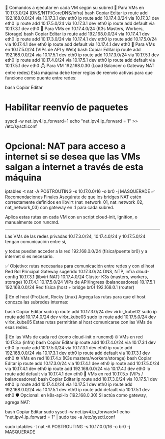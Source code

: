 🔧 Comandos a ejecutar en cada VM según su subred
🧩 Para VMs en 10.17.3.0/24 (DNS/NTP/CoreDNS/Infra)
bash
Copiar
Editar
ip route add 192.168.0.0/24 via 10.17.3.1 dev eth0
ip route add 10.17.4.0/24 via 10.17.3.1 dev eth0
ip route add 10.17.5.0/24 via 10.17.3.1 dev eth0
ip route add default via 10.17.3.1 dev eth0
🧠 Para VMs en 10.17.4.0/24 (K3s Masters, Workers, Storage)
bash
Copiar
Editar
ip route add 192.168.0.0/24 via 10.17.4.1 dev eth0
ip route add 10.17.3.0/24 via 10.17.4.1 dev eth0
ip route add 10.17.5.0/24 via 10.17.4.1 dev eth0
ip route add default via 10.17.4.1 dev eth0
🚪 Para VMs en 10.17.5.0/24 (VIPs de API y Web)
bash
Copiar
Editar
ip route add 192.168.0.0/24 via 10.17.5.1 dev eth0
ip route add 10.17.3.0/24 via 10.17.5.1 dev eth0
ip route add 10.17.4.0/24 via 10.17.5.1 dev eth0
ip route add default via 10.17.5.1 dev eth0
🖧 Para VM 192.168.0.30 (Load Balancer o Gateway NAT entre redes)
Esta máquina debe tener reglas de reenvío activas para que funcione como puente entre redes:

bash
Copiar
Editar
# Habilitar reenvío de paquetes
sysctl -w net.ipv4.ip_forward=1
echo "net.ipv4.ip_forward = 1" >> /etc/sysctl.conf

# Opcional: NAT para acceso a internet si se desea que las VMs salgan a internet a través de esta máquina
iptables -t nat -A POSTROUTING -s 10.17.0.0/16 -o br0 -j MASQUERADE
✅ Recomendaciones Finales
Asegúrate de que los bridges NAT estén correctamente definidos en libvirt (nat_network_01, nat_network_02, nat_network_03) con gateway en .1 para cada subred.

Aplica estas rutas en cada VM con un script cloud-init, Ignition, o manualmente con runcmd.


_______________________


Las VMs de las redes privadas 10.17.3.0/24, 10.17.4.0/24 y 10.17.5.0/24 tengan comunicación entre sí,

y todas puedan acceder a la red 192.168.0.0/24 (física/puente br0) y a internet si es necesario.

✅ Objetivo: rutas necesarias para comunicación entre redes y con el host
Red	Rol Principal	Gateway sugerido
10.17.3.0/24	DNS, NTP, infra cloud-config	10.17.3.1 (libvirt NAT)
10.17.4.0/24	Clúster K3s (masters, workers, storage)	10.17.4.1
10.17.5.0/24	VIPs de API/Ingress (balanceadores)	10.17.5.1
192.168.0.0/24	Red física (host + bridge br0)	192.168.0.1 (router)

🔧 En el host (ProLiant, Rocky Linux)
Agrega las rutas para que el host conozca las subredes internas:

bash
Copiar
Editar
sudo ip route add 10.17.3.0/24 dev virbr_kube02
sudo ip route add 10.17.4.0/24 dev virbr_kube03
sudo ip route add 10.17.5.0/24 dev virbr_kube05
Estas rutas permitirán al host comunicarse con las VMs de esas redes.

🧠 En las VMs de cada red (como cloud-init o runcmd)
🌐 VMs en red 10.17.3.x (infra)
bash
Copiar
Editar
ip route add 10.17.4.0/24 via 10.17.3.1 dev eth0
ip route add 10.17.5.0/24 via 10.17.3.1 dev eth0
ip route add 192.168.0.0/24 via 10.17.3.1 dev eth0
ip route add default via 10.17.3.1 dev eth0
☸️ VMs en red 10.17.4.x (K3s masters/workers/storage)
bash
Copiar
Editar
ip route add 10.17.3.0/24 via 10.17.4.1 dev eth0
ip route add 10.17.5.0/24 via 10.17.4.1 dev eth0
ip route add 192.168.0.0/24 via 10.17.4.1 dev eth0
ip route add default via 10.17.4.1 dev eth0
🎯 VMs en red 10.17.5.x (VIPs / balanceadores)
bash
Copiar
Editar
ip route add 10.17.3.0/24 via 10.17.5.1 dev eth0
ip route add 10.17.4.0/24 via 10.17.5.1 dev eth0
ip route add 192.168.0.0/24 via 10.17.5.1 dev eth0
ip route add default via 10.17.5.1 dev eth0
🛡️ Opcional: en k8s-api-lb (192.168.0.30)
Si actúa como gateway, agrega NAT:

bash
Copiar
Editar
sudo sysctl -w net.ipv4.ip_forward=1
echo "net.ipv4.ip_forward = 1" | sudo tee -a /etc/sysctl.conf

sudo iptables -t nat -A POSTROUTING -s 10.17.0.0/16 -o br0 -j MASQUERADE